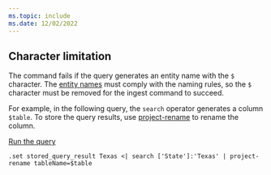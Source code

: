 ```yaml
---
ms.topic: include
ms.date: 12/02/2022
---
```


## Character limitation

The command fails if the query generates an entity name with the `$` character. The [entity names](../kusto/query/schema-entities/entity-names.md) must comply with the naming rules, so the `$` character must be removed for the ingest command to succeed.

For example, in the following query, the `search` operator generates a column `$table`. To store the query results, use [project-rename](../kusto/query/project-rename-operator.md) to rename the column.

<a href="https://dataexplorer.azure.com/clusters/help/databases/Samples?query=H4sIAAAAAAAAAx3JzQpAYBAF0Fe5C%2FWteADxCjbsJA1uSX5nRlEenuxOncToMN%2BUQ3uc1LtV2jk7UPESQ%2FbAKNqPqEPp4gxNGv4KeLDrNrH3WLnKQrh0M4tPefTzBbhw1LVdAAAA" target="_blank">Run the query</a>

```kusto
.set stored_query_result Texas <| search ['State']:'Texas' | project-rename tableName=$table
```
